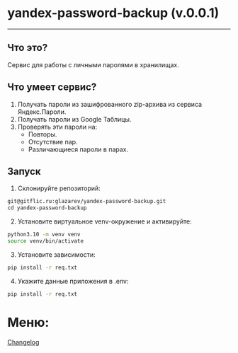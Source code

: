 # yandex-password-backup (v.0.0.1)

***
##  Что это?

Сервис для работы с личными паролями в хранилищаx.

## Что умеет сервис?

1. Получать пароли из зашифрованного zip-архива из сервиса Яндекс.Пароли.
2. Получать пароли из Google Таблицы.
3. Проверять эти пароли на:
   - Повторы.
   - Отсутствие пар.
   - Различающиеся пароли в парах.


## Запуск
1. Склонируйте репозиторий:
```bash
git@gitflic.ru:glazarev/yandex-password-backup.git
сd yandex-password-backup
```

2. Установите виртуальное venv-окружение и активируйте:
```bash
python3.10 -m venv venv
source venv/bin/activate
```

3. Установите зависимости:
```bash
pip install -r req.txt
```

4. Укажите данные приложения в .env:
```bash
pip install -r req.txt
```

# Меню:
[Changelog](https://gitflic.ru/project/glazarev/yandex-password-backup/blob?file=docs%2Fchange_log.md&branch=master&mode=markdown)